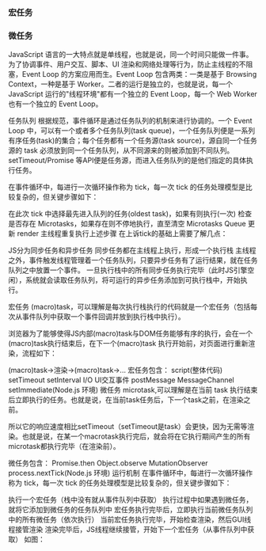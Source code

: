 ### 宏任务
### 微任务

JavaScript 语言的一大特点就是单线程，也就是说，同一个时间只能做一件事。为了协调事件、用户交互、脚本、UI 渲染和网络处理等行为，防止主线程的不阻塞，Event Loop 的方案应用而生。Event Loop 包含两类：一类是基于 Browsing Context，一种是基于 Worker。二者的运行是独立的，也就是说，每一个 JavaScript 运行的"线程环境"都有一个独立的 Event Loop，每一个 Web Worker 也有一个独立的 Event Loop。

任务队列
根据规范，事件循环是通过任务队列的机制来进行协调的。一个 Event Loop 中，可以有一个或者多个任务队列(task queue)，一个任务队列便是一系列有序任务(task)的集合；每个任务都有一个任务源(task source)，源自同一个任务源的 task 必须放到同一个任务队列，从不同源来的则被添加到不同队列。setTimeout/Promise 等API便是任务源，而进入任务队列的是他们指定的具体执行任务。

在事件循环中，每进行一次循环操作称为 tick，每一次 tick 的任务处理模型是比较复杂的，但关键步骤如下：

在此次 tick 中选择最先进入队列的任务(oldest task)，如果有则执行(一次)
检查是否存在 Microtasks，如果存在则不停地执行，直至清空 Microtasks Queue
更新 render
主线程重复执行上述步骤
在上诉tick的基础上需要了解几点：

JS分为同步任务和异步任务
同步任务都在主线程上执行，形成一个执行栈
主线程之外，事件触发线程管理着一个任务队列，只要异步任务有了运行结果，就在任务队列之中放置一个事件。
一旦执行栈中的所有同步任务执行完毕（此时JS引擎空闲），系统就会读取任务队列，将可运行的异步任务添加到可执行栈中，开始执行。



宏任务
(macro)task，可以理解是每次执行栈执行的代码就是一个宏任务（包括每次从事件队列中获取一个事件回调并放到执行栈中执行）。

浏览器为了能够使得JS内部(macro)task与DOM任务能够有序的执行，会在一个(macro)task执行结束后，在下一个(macro)task 执行开始前，对页面进行重新渲染，流程如下：

(macro)task->渲染->(macro)task->...
宏任务包含：
script(整体代码)
setTimeout
setInterval
I/O
UI交互事件
postMessage
MessageChannel
setImmediate(Node.js 环境)
微任务
microtask,可以理解是在当前 task 执行结束后立即执行的任务。也就是说，在当前task任务后，下一个task之前，在渲染之前。

所以它的响应速度相比setTimeout（setTimeout是task）会更快，因为无需等渲染。也就是说，在某一个macrotask执行完后，就会将在它执行期间产生的所有microtask都执行完毕（在渲染前）。

微任务包含：
Promise.then
Object.observe
MutationObserver
process.nextTick(Node.js 环境)
运行机制
在事件循环中，每进行一次循环操作称为 tick，每一次 tick 的任务处理模型是比较复杂的，但关键步骤如下：

执行一个宏任务（栈中没有就从事件队列中获取）
执行过程中如果遇到微任务，就将它添加到微任务的任务队列中
宏任务执行完毕后，立即执行当前微任务队列中的所有微任务（依次执行）
当前宏任务执行完毕，开始检查渲染，然后GUI线程接管渲染
渲染完毕后，JS线程继续接管，开始下一个宏任务（从事件队列中获取）
如图：



